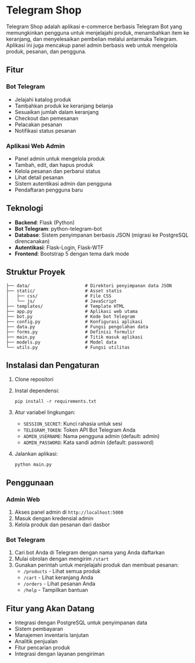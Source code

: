 # Telegram Shop

Telegram Shop adalah aplikasi e-commerce berbasis Telegram Bot yang memungkinkan pengguna untuk menjelajahi produk, menambahkan item ke keranjang, dan menyelesaikan pembelian melalui antarmuka Telegram. Aplikasi ini juga mencakup panel admin berbasis web untuk mengelola produk, pesanan, dan pengguna.

## Fitur

### Bot Telegram
- Jelajahi katalog produk
- Tambahkan produk ke keranjang belanja
- Sesuaikan jumlah dalam keranjang
- Checkout dan pemesanan
- Pelacakan pesanan
- Notifikasi status pesanan

### Aplikasi Web Admin
- Panel admin untuk mengelola produk
- Tambah, edit, dan hapus produk
- Kelola pesanan dan perbarui status
- Lihat detail pesanan
- Sistem autentikasi admin dan pengguna
- Pendaftaran pengguna baru

## Teknologi

- **Backend**: Flask (Python)
- **Bot Telegram**: python-telegram-bot
- **Database**: Sistem penyimpanan berbasis JSON (migrasi ke PostgreSQL direncanakan)
- **Autentikasi**: Flask-Login, Flask-WTF
- **Frontend**: Bootstrap 5 dengan tema dark mode

## Struktur Proyek

```
├── data/                     # Direktori penyimpanan data JSON
├── static/                   # Asset statis
│   ├── css/                  # File CSS
│   └── js/                   # JavaScript
├── templates/                # Template HTML
├── app.py                    # Aplikasi web utama
├── bot.py                    # Kode bot Telegram
├── config.py                 # Konfigurasi aplikasi
├── data.py                   # Fungsi pengolahan data
├── forms.py                  # Definisi formulir
├── main.py                   # Titik masuk aplikasi
├── models.py                 # Model data
└── utils.py                  # Fungsi utilitas
```

## Instalasi dan Pengaturan

1. Clone repositori
2. Instal dependensi:
   ```
   pip install -r requirements.txt
   ```
3. Atur variabel lingkungan:
   - `SESSION_SECRET`: Kunci rahasia untuk sesi
   - `TELEGRAM_TOKEN`: Token API Bot Telegram Anda
   - `ADMIN_USERNAME`: Nama pengguna admin (default: admin)
   - `ADMIN_PASSWORD`: Kata sandi admin (default: password)

4. Jalankan aplikasi:
   ```
   python main.py
   ```

## Penggunaan

### Admin Web
1. Akses panel admin di `http://localhost:5000`
2. Masuk dengan kredensial admin
3. Kelola produk dan pesanan dari dasbor

### Bot Telegram
1. Cari bot Anda di Telegram dengan nama yang Anda daftarkan
2. Mulai obrolan dengan mengirim `/start`
3. Gunakan perintah untuk menjelajahi produk dan membuat pesanan:
   - `/products` - Lihat semua produk
   - `/cart` - Lihat keranjang Anda
   - `/orders` - Lihat pesanan Anda
   - `/help` - Tampilkan bantuan

## Fitur yang Akan Datang

- Integrasi dengan PostgreSQL untuk penyimpanan data
- Sistem pembayaran
- Manajemen inventaris lanjutan
- Analitik penjualan
- Fitur pencarian produk
- Integrasi dengan layanan pengiriman